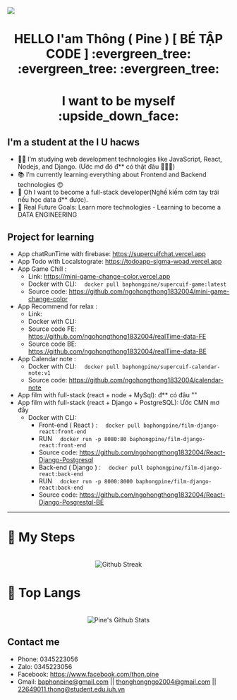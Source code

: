<a align="center" href="https://github.com/ngohongthong1832004"><img src="https://readme-typing-svg.herokuapp.com/?lines=Welcome%20to%20My%20Github!;Phun%20Stack%20Dev😍%20vs%20Data%20Baby💩;&font=Pacifico&center=true&size=40&width=800&height=80"></a>
<h1 align="center">HELLO I'am Thông ( Pine ) [ BÉ TẬP CODE ] :evergreen_tree: :evergreen_tree: :evergreen_tree:</h1>
<h1 align="center" >I want to be myself :upside_down_face: </h1>

## I'm a student at the I U hacws

- 👨‍💻 I’m studying web development technologies like JavaScript, React, Nodejs, and Django. (Ước mơ đó đ** có thật đâu 💩💩💩)
- 📚 I’m currently learning everything about Frontend and Backend technologies 😍
- 💩 Oh I want to become a full-stack developer(Nghề kiếm cơm tay trái nếu học data đ** được).
- 🎯 Real Future Goals: Learn more technologies - Learning to become a DATA ENGINEERING

## Project for learning

- App chatRunTime with firebase: https://supercuifchat.vercel.app
- App Todo with Localstograte: https://todoapp-sigma-woad.vercel.app
- App Game Chill :
  - Link: https://mini-game-change-color.vercel.app
  - Docker with CLI: ```   docker pull baphongpine/supercuif-game:latest   ```
  - Source code: https://github.com/ngohongthong1832004/mini-game-change-color
- App Recommend for relax :
  - Link: 
  - Docker with CLI: ```      ```
  - Source code FE: https://github.com/ngohongthong1832004/realTime-data-FE
  - Source code BE: https://github.com/ngohongthong1832004/realTime-data-BE
- App Calendar note :
  - Docker with CLI: ```   docker pull baphongpine/supercuif-calendar-note:v1   ```
  - Source code: https://github.com/ngohongthong1832004/calendar-note
- App film with full-stack (react + node + MySql): đ** có đâu ""
- App film with full-stack (react + Django + PostgreSQL): Ước CMN mơ đấy
  - Docker with CLI:
    + Front-end ( React ) :  ```   docker pull baphongpine/film-django-react:front-end   ```
    + RUN ```   docker run -p 8080:80 baphongpine/film-django-react:front-end ```
    + Source code: https://github.com/ngohongthong1832004/React-Django-Postgresql
    + Back-end ( Django ) :  ```   docker pull baphongpine/film-django-react:back-end   ```
    + RUN ```   docker run -p 8000:8000 baphongpine/film-django-react:back-end   ``` 
    + Source code: https://github.com/ngohongthong1832004/React-Django-Posgrestql-BE

---


# :footprints: My Steps

<div align="center">
  </br>
    <img align="center" src="http://github-readme-streak-stats.herokuapp.com/?user=ngohongthong1832004&theme=neon-palenight" alt = "Github Streak" >
  </br>
</div>

# 📖 Top Langs
<div align="center">
  </br>
  <img align="center" src="https://github-readme-stats.vercel.app/api/top-langs/?username=ngohongthong1832004&theme=tokyonight&langs_count=6&layout=compact&hide=tsql,html,pug,css" alt="Pine's Github Stats">
  </br>
</div>

<h2>Contact me</h2>

- Phone: 0345223056
- Zalo: 0345223056
- Facebook: https://www.facebook.com/thon.pine
- Gmail: baphonpine@gmail.com  || thonghongngo2004@gmail.com ||  22649011.thong@student.edu.iuh.vn


